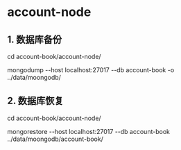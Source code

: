 # account-node

## 1. 数据库备份
  cd account-book/account-node/

  mongodump --host localhost:27017 --db account-book -o ../data/moongodb/

## 2. 数据库恢复
  cd account-book/account-node/
  
  mongorestore --host localhost:27017 --db account-book ../data/moongodb/account-book/
